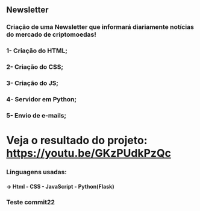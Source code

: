 ## Newsletter 
### Criação de uma Newsletter que informará diariamente notícias do mercado de criptomoedas!

### 1- Criação do HTML;
### 2- Criação do CSS;
### 3- Criação do JS;
### 4- Servidor em Python;
### 5- Envio de e-mails;


# Veja o resultado do projeto: https://youtu.be/GKzPUdkPzQc


### Linguagens usadas:
#### -> Html - CSS - JavaScript - Python(Flask)

### Teste commit22


